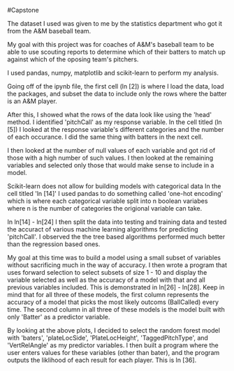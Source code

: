 #Capstone

The dataset I used was given to me by the statistics department who got it from the A&M baseball team.

My goal with this project was for coaches of A&M's baseball team to be able to use scouting reports to determine which of their batters to match up against which of the oposing team's pitchers.

I used pandas, numpy, matplotlib and scikit-learn to perform my analysis.

Going off of the ipynb file, the first cell (ln [2]) is where I load the data, load the packages, and subset the data to include only the rows where the batter is an A&M player.

After this, I showed what the rows of the data look like using the 'head' method. I identified 'pitchCall' as my response variable. In the cell titled (ln [5]) I looked at the response variable's different categories and the number of each occurance. I did the same thing with batters in the next cell.

I then looked at the number of null values of each variable and got rid of those with a high number of such values. I then looked at the remaining variables and selected only those that would make sense to include in a model.

Scikit-learn does not allow for building models with categorical data In the cell titled 'ln [14]' I used pandas to do something called 'one-hot encoding' which is where each categorical variable split into n boolean variabes where n is the number of categories the origional variable can take. 

In ln[14] - ln[24] I then split the data into testing and training data and tested the accuract of various machine learning algorithms for predicting 'pitchCall'. I observed the the tree based algorithms performed much better than the regression based ones.

My goal at this time was to build a model using a small subset of variables without sacrificing much in the way of accuracy. I then wrote a program that uses forward selection to select subsets of size 1 - 10 and display the variable selected as well as the accuracy of a model with that and all previous variables included. This is demonstrated in ln[26] - ln[28]. Keep in mind that for all three of these models, the first column represents the accuracy of a model that picks the most likely outcoms (BallCalled) every time. The second column in all three of these models is the model built with only 'Batter' as a predictor variable.

By looking at the above plots, I decided to select the random forest model with 'baters', 'plateLocSide', 'PlateLocHeight', 'TaggedPitchType', and 'VertRelAngle' as my predictor variables. I then built a program where the user enters values for these variables (other than bater), and the program outputs the liklihood of each result for each player. This is ln [36].





